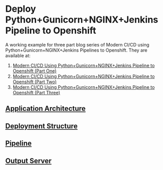 # Deploy Python+Gunicorn+NGINX+Jenkins Pipeline to Openshift
A working example for three part blog series of Modern CI/CD using Python+Gunicorn+NGINX+Jenkins Pipelines to Openshift. They are available at:
1. [Modern CI/CD Using Python+Gunicorn+NGINX+Jenkins Pipeline to Openshift (Part One)](https://ruddra.com/2018/08/11/openshift-python-gunicorn-nginx-jenkins-pipelines-part-one)
2. [Modern CI/CD Using Python+Gunicorn+NGINX+Jenkins Pipeline to Openshift (Part Two)](https://ruddra.com/2018/08/12/openshift-python-gunicorn-nginx-jenkins-pipelines-part-two)
3. [Modern CI/CD Using Python+Gunicorn+NGINX+Jenkins Pipeline to Openshift (Part Three)](https://ruddra.com/2018/08/12/openshift-python-gunicorn-nginx-jenkins-pipelines-part-three)

## [Application Architecture](https://github.com/ruddra/openshift-python-nginx-pipeline-ci-cd/wiki/Application-Architecture)
## [Deployment Structure](https://github.com/ruddra/openshift-python-nginx-pipeline-ci-cd/wiki/Deployment-Structure)
## [Pipeline](https://github.com/ruddra/openshift-python-nginx-pipeline-ci-cd/wiki/Pipeline)
## [Output Server](https://github.com/ruddra/openshift-python-nginx-pipeline-ci-cd/wiki/Output-Server)
